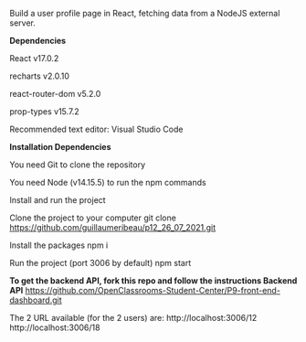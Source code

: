 Build a user profile page in React, fetching data from a NodeJS external server.

**Dependencies**

React v17.0.2

recharts v2.0.10

react-router-dom v5.2.0

prop-types v15.7.2

Recommended text editor: Visual Studio Code

**Installation Dependencies**

You need Git to clone the repository

You need Node (v14.15.5) to run the npm commands

Install and run the project

Clone the project to your computer git clone https://github.com/guillaumeribeau/p12_26_07_2021.git

Install the packages npm i

Run the project (port 3006 by default) npm start

**To get the backend API, fork this repo and follow the instructions Backend API**
 https://github.com/OpenClassrooms-Student-Center/P9-front-end-dashboard.git

The 2 URL available (for the 2 users) are: http://localhost:3006/12 http://localhost:3006/18